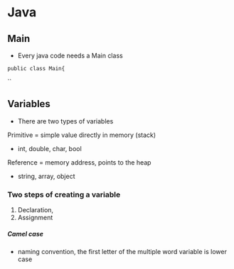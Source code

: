 # Java


## Main
- Every java code needs a Main class

`public class Main{`

``

## Variables 
- There are two types of variables

Primitive = simple value directly in memory (stack)
- int, double, char, bool

Reference = memory address, points to the heap 
- string, array, object

### Two steps of creating a variable 
1. Declaration,
2. Assignment

##### Camel case 
- naming convention, the first letter of the multiple word variable is lower case


